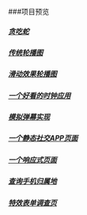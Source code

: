 ###项目预览
##### [贪吃蛇]("https://huqiaodong.github.io/snakeGame")
##### [传统轮播图]("https://huqiaodong.github.io/传统轮播图")
##### [滑动效果轮播图]("https://huqiaodong.github.io/Carousel/HTML")
##### [一个好看的时钟应用]("https://huqiaodong.github.io/block")
##### [模拟弹幕实现]("https://huqiaodong.github.io/freecodecamp/模拟弹幕")
##### [一个静态社交APP页面]("https://huqiaodong.github.io/completePage")
##### [一个响应式页面]("https://huqiaodong.github.io/freecodecamp/项目一")
##### [查询手机归属地]("https://huqiaodong.github.io/Ajax")
##### [特效表单调查页]("https://huqiaodong.github.io/Form/HTML")
   
